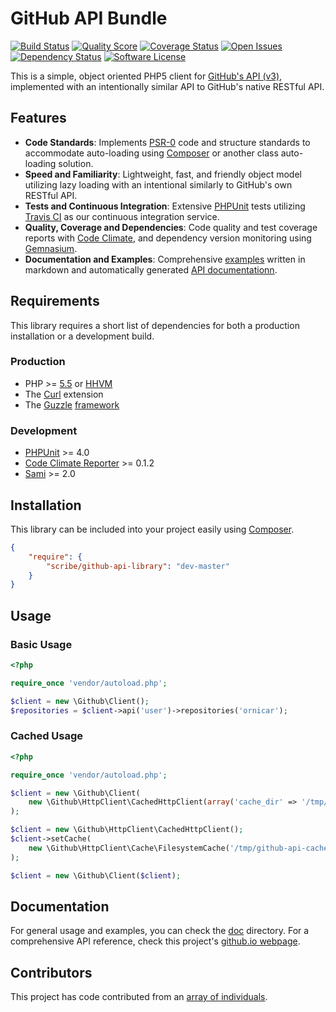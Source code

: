 # GitHub API Bundle

[![Build Status](https://img.shields.io/travis/scribenet/ScribeGitHubApiLibrary/master.svg?style=flat-square)](https://travis-ci.org/scribenet/ScribeGitHubApiLibrary)
[![Quality Score](http://img.shields.io/codeclimate/github/scribenet/ScribeGitHubApiLibrary.svg?style=flat-square)](https://codeclimate.com/github/scribenet/ScribeGitHubApiLibrary)
[![Coverage Status](http://img.shields.io/coveralls/scribenet/ScribeGitHubApiLibrary.svg?style=flat-square)](https://codeclimate.com/github/scribenet/ScribeGitHubApiLibrary)
[![Open Issues](http://img.shields.io/github/issues/scribenet/ScribeGitHubApiLibrary.svg?style=flat-square&cache-buster=1)](https://github.com/scribenet/ScribeGitHubApiLibrary/issues)
[![Dependency Status](http://img.shields.io/gemnasium/scribenet/ScribeGitHubApiLibrary.svg?style=flat-square)](https://gemnasium.com/scribenet/ScribeGitHubApiLibrary)
[![Software License](http://img.shields.io/packagist/l/scribe/github-api-library.svg?style=flat-square)](LICENSE.md)

This is a simple, object oriented PHP5 client for [GitHub's API (v3)](http://developer.github.com/v3/), implemented with an intentionally similar API to GitHub's native RESTful API.

## Features

* **Code Standards**: Implements [PSR-0](http://www.php-fig.org/psr/psr-0/) code and structure standards to accommodate auto-loading using [Composer](https://getcomposer.org/) or another class auto-loading solution.
* **Speed and Familiarity**: Lightweight, fast, and friendly object model utilizing lazy loading with an intentional similarly to GitHub's own RESTful API.
* **Tests and Continuous Integration**: Extensive [PHPUnit](https://phpunit.de/) tests utilizing [Travis CI](https://travis-ci.org/scribenet/ScribeGitHubApiLibrary) as our continuous integration service.
* **Quality, Coverage and Dependencies**: Code quality and test coverage reports with [Code Climate](https://codeclimate.com/github/scribenet/ScribeGitHubApiLibrary), and dependency version monitoring using [Gemnasium](https://gemnasium.com/scribenet/ScribeGitHubApiLibrary).
* **Documentation and Examples**: Comprehensive [examples](doc/) written in markdown and automatically generated [API documentationn](https://scribenet.github.io/ScribeGitHubApiLibrary/).

## Requirements

This library requires a short list of dependencies for both a production installation or a development build.

### Production

* PHP >= [5.5](http://php.net/manual/en/migration55.changes.php) or [HHVM](http://hhvm.com/)
* The [Curl](http://php.net/manual/en/book.curl.php) extension
* The [Guzzle](https://github.com/guzzle/guzzle) [framework](http://docs.guzzlephp.org/en/latest/)

### Development

* [PHPUnit](https://phpunit.de/) >= 4.0
* [Code Climate Reporter](https://github.com/codeclimate/php-test-reporter) >= 0.1.2
* [Sami](https://github.com/fabpot/sami) >= 2.0

## Installation

This library can be included into your project easily using [Composer](http://getcomposer.org).

```json
{
    "require": {
        "scribe/github-api-library": "dev-master"
    }
}
```

## Usage

### Basic Usage

```php
<?php

require_once 'vendor/autoload.php';

$client = new \Github\Client();
$repositories = $client->api('user')->repositories('ornicar');
```

### Cached Usage

```php
<?php

require_once 'vendor/autoload.php';

$client = new \Github\Client(
    new \Github\HttpClient\CachedHttpClient(array('cache_dir' => '/tmp/github-api-cache'))
);

$client = new \Github\HttpClient\CachedHttpClient();
$client->setCache(
    new \Github\HttpClient\Cache\FilesystemCache('/tmp/github-api-cache')
);

$client = new \Github\Client($client);
```

## Documentation

For general usage and examples, you can check the [doc](doc/) directory. For a comprehensive API reference, check this project's [github.io webpage](https://scribenet.github.io/ScribeGitHubApiLibrary/).

## Contributors

This project has code contributed from an [array of individuals](https://github.com/scribenet/ScribeGitHubApiLibrary/graphs/contributors).